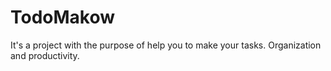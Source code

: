 # TodoMakow
It's a project with the purpose of help you to make your tasks. Organization and productivity.
